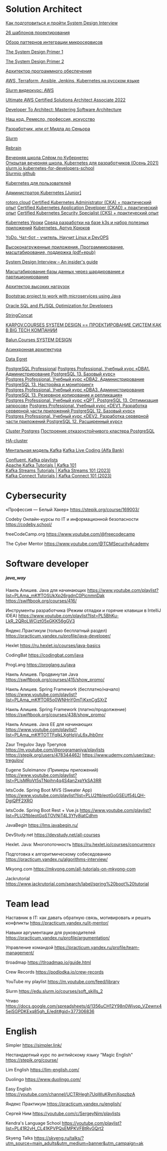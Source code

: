 # Solution Architect

[Как подготовиться и пройти System Design Interview](https://habr.com/ru/companies/spring_aio/articles/903542/)

[26 шаблонов проектирования](https://mcs-mail-ru.turbopages.org/mcs.mail.ru/s/blog/26-osnovnyh-patternov-mikroservisnoj-razrabotki)

[Обзор паттернов интеграции микросервисов](https://www.youtube.com/watch?v=7LtRDpELj1k)

[The System Design Primer 1](https://github.com/donnemartin/system-design-primer)

[The System Design Primer 2](https://docs.google.com/document/d/1w3qb6SS1Hycyce5Fg5mVMdzkGYXTRskSf57IoD98ZQw/edit)

[Архитектор программного обеспечения](https://go.skillbox.ru/education/course/software-architect) 

[AWS, Terraform, Ansible, Jenkins, Kubernetes на русском языке](https://m.youtube.com/c/ADVIT4000/playlists)

[Slurm видеокурс: AWS](https://slurm.io/aws)

[Ultimate AWS Certified Solutions Architect Associate 2022](https://www.udemy.com/course/aws-certified-solutions-architect-associate-saa-c02/)

[Developer To Architect: Mastering Software Architecture](https://www.udemy.com/course/developer-to-architect)

[Наш код. Ремесло, профессия, искусство](https://www.piter.com/product/nash-kod-remeslo-professiya-iskusstvo)

[Разработчик, или от Мидла до Сеньора](https://PL8D2P0ruohODJn1VYz1mMd1o2iA791YWCwww.youtube.com/watch?v=bTRR-0v_Cug&list=)  

[Slurm](https://edu.slurm.io/)  

[Rebrain](https://rebrainme.com)  

[Вечерняя школа Слёрм по Кубернетес](https://www.youtube.com/playlist?list=PL8D2P0ruohOA4Y9LQoTttfSgsRwUGWpu6)  
[Открытая вечерняя школа. Kubernetes для разработчиков (Осень 2021)](https://www.youtube.com/playlist?list=PL8D2P0ruohOBSA_CDqJLflJ8FLJNe26K-)  
[slurm.io kubernetes-for-developers-school](https://slurm.io/kubernetes-for-developers-school)  
[Slurmio github](https://github.com/Slurmio/school-dev-k8s)  

[Kubernetes для пользователей](https://stepik.org/course/99188/info)

[Администратор Kubernetes [Junior]](https://stepik.org/course/188289/promo)

[rotoro.cloud](https://rotoro.cloud/landing.html)
[Certified Kubernetes Administrator (CKA) + практический опыт](https://rotoro.cloud/ld-courses/certified-kubernetes-administrator-cka-%d0%bf%d1%80%d0%b0%d0%ba%d1%82%d0%b8%d1%87%d0%b5%d1%81%d0%ba%d0%b8%d0%b9-%d0%be%d0%bf%d1%8b%d1%82/)
[Certified Kubernetes Application Developer (CKAD) + практический опыт](https://rotoro.cloud/ld-courses/certified-kubernetes-application-developer-ckad-%d0%bf%d1%80%d0%b0%d0%ba%d1%82%d0%b8%d1%87%d0%b5%d1%81%d0%ba%d0%b8%d0%b9-%d0%be%d0%bf%d1%8b%d1%82/)
[Certified Kubernetes Security Specialist (CKS) + практический опыт](https://rotoro.cloud/ld-courses/certified-kubernetes-security-specialist-cks-%d0%bf%d1%80%d0%b0%d0%ba%d1%82%d0%b8%d1%87%d0%b5%d1%81%d0%ba%d0%b8%d0%b9-%d0%be%d0%bf%d1%8b%d1%82/)

[Kubernetes Уроки](https://www.youtube.com/playlist?list=PL3SzV1_k2H1VDePbSWUqERqlBXIk02wCQ)
[Среда разработки на базе k3s и набор полезных приложений](https://www.youtube.com/playlist?list=PLmxqUDFl0XM5ROoVYIsuoBe6oKYkgLzzO)
[Kubernetes. Артур Крюков](https://www.youtube.com/playlist?list=PLmxqUDFl0XM6pr2y6tK51cHOFajhFsWG8)


[YoDo. Чат-бот - учитель. Научит Linux и DevOPS](https://yodo.im/#courses)  

[Высоконагруженные приложения. Программирование, масштабирование, поддержка (pdf+epub)](https://www.litres.ru/martin-kleppman-1733/vysokonagruzhennye-prilozheniya-programmirov-39100996/)  

[System Design Interview – An insider's guide](https://www.amazon.com/System-Design-Interview-insiders-Second/dp/B08CMF2CQF)  

[Масштабирование базы данных через шардирование и партиционирование](https://habr.com/ru/company/oleg-bunin/blog/309330/)  

[Архитектор высоких нагрузок](https://rebrainme.com/highload/?utm_medium=cpc&utm_source=yandex&utm_campaign=search_wsplanet%7C44541559&utm_term=высоконагруженные%20приложения&utm_content=4710236612&placement=none&yclid=6922368541419164666)  

[Bootstrap project to work with microservices using Java](https://github.com/apssouza22/java-microservice/blob/master/README.md#bootstrap-project-to-work-with-microservices-using-java)  

[Oracle SQL and PL/SQL Optimization for Developers](https://oracle.readthedocs.io/en/latest/index.html)

[StringConcat](https://howto.stringconcat.com/#courses)  

[KARPOV.COURSES SYSTEM DESIGN == ПРОЕКТИРОВАНИЕ СИСТЕМ КАК В BIG TECH КОМПАНИИ](https://karpov.courses/systemdesign)    

[Balun.Courses SYSTEM DESIGN](https://balun.courses/courses/system_design)  

[Асинхронная архитектура](https://education.borshev.com/architecture)  

[Data Egret](https://github.com/dataegret/pg-utils)  

[PostgreSQL Professional](https://postgrespro.ru/education/courses)
[Postgres Professional. Учебный курс «DBA1. Администрирование PostgreSQL 13. Базовый курс»](https://postgrespro.ru/education/courses/DBA1)  
[Postgres Professional. Учебный курс «DBA2. Администрирование PostgreSQL 13. Настройка и мониторинг»](https://postgrespro.ru/education/courses/DBA2)  
[Postgres Professional. Учебный курс «DBA3. Администрирование PostgreSQL 13. Резервное копирование и репликация»](https://postgrespro.ru/education/courses/DBA3)  
[Postgres Professional. Учебный курс «QPT. PostgreSQL 13. Оптимизация запросов»](https://postgrespro.ru/education/courses/QPT)
[Postgres Professional. Учебный курс «DEV1. Разработка серверной части приложений PostgreSQL 12. Базовый курс»](https://postgrespro.ru/education/courses/DEV1)   
[Postgres Professional. Учебный курс «DEV2. Разработка серверной части приложений PostgreSQL 12. Расширенный курс»](https://postgrespro.ru/education/courses/DEV2)  

[Cluster Postgres](https://www.youtube.com/playlist?list=PLprvDkBQwz6awbdy8uLuAuYn883BbqMGE)
[Построение отказоустойчивого кластера PostgreSQL](https://its.1c.ru/db/metod8dev/content/5971/hdoc)

[HA-cluster](https://www.youtube.com/playlist?list=PLprvDkBQwz6ZZPwKwPzZGmveKQ5weIe_r)

[Ментальная модель Kafka](https://my.rebrainme.com/video/843?course=kafka-by-rebrain)
[Kafka Live Coding (Alfa Bank)](https://cloud.mail.ru/public/ZDu8/ucBwqrWjn)  

[Confluent. Kafka playlists](https://www.youtube.com/@Confluent/playlists)  
[Apache Kafka Tutorials | Kafka 101](https://www.youtube.com/playlist?list=PLa7VYi0yPIH0KbnJQcMv5N9iW8HkZHztH)  
[Kafka Streams Tutorials | Kafka Streams 101 (2023)](https://www.youtube.com/playlist?list=PLa7VYi0yPIH35IrbJ7Y0U2YLrR9u4QO-s)  
[Kafka Connect Tutorials | Kafka Connect 101 (2023)](https://www.youtube.com/playlist?list=PLa7VYi0yPIH0uIC2F0M1_FsVUsx8j3ekm)  



# Cybersecurity

«Профессия — Белый Хакер»
https://stepik.org/course/169003/

Codeby Онлайн-курсы по IT и информационной безопасности
https://codeby.school/

freeCodeCamp.org
https://www.youtube.com/@freecodecamp

The Cyber Mentor
https://www.youtube.com/@TCMSecurityAcademy



# Software developer
##### java_way

Наиль Алишев. Java для начинающих
https://www.youtube.com/playlist?list=PLAma_mKffTOSUkXp26rgdnC0PicnmnDak
https://swiftbook.org/courses/416/

Инструменты разработчика (Режим отладки и горячие клавиши в IntelliJ IDEA)
https://www.youtube.com/playlist?list=PL5BhKu-LkR_2QRoLWCjzt05xGKK56gGV3

Яндекс.Практикум (только бесплатный раздел)
https://practicum.yandex.ru/profile/java-developer/

Hexlet
https://ru.hexlet.io/courses/java-basics

CodingBat
https://codingbat.com/java

ProgLang
https://proglang.su/java

Наиль Алишев. Продвинутая Java
https://swiftbook.org/courses/415/show_promo/

Наиль Алишев. Spring Framework (бесплатно/начало)
https://www.youtube.com/playlist?list=PLAma_mKffTOR5o0WNHnY0mTjKxnCgSXrZ

Наиль Алишев. Spring Framework (платно/продолжение)
https://swiftbook.org/courses/438/show_promo/

Наиль Алишев. Java EE для начинающих
https://www.youtube.com/playlist?list=PLAma_mKffTOTTFqIkLXgHqVuL6xJhb0mr

Zaur Tregulov Заур Трегулов
https://m.youtube.com/@programaniya/playlists
https://stepik.org/users/478344462/
https://www.udemy.com/user/zaur-tregulov/

Eugene Suleimanov (Примеры приложений)
https://www.youtube.com/playlist?list=PLlsMRoVt5sTNpihn4q4S4an2xpYkSA3RR

letsCode. Spring Boot MVS (Sweater App)
https://www.youtube.com/playlist?list=PLU2ftbIeotGoGSEUf54LQH-DgiQPF2XRO

letsCode. Spring Boot Rest + Vue.js
https://www.youtube.com/playlist?list=PLU2ftbIeotGqSTOVNjT4L3Yfy8jatCdhm

JavaBegin
https://lms.javabegin.ru/

DevStudy.net
https://devstudy.net/all-courses

Hexlet. Java: Многопоточность
https://ru.hexlet.io/courses/concurrency

Подготовка к алгоритмическому собеседованию
https://practicum.yandex.ru/algorithms-interview/

Mkyong.com
https://mkyong.com/all-tutorials-on-mkyong-com

Jackrutorial
https://www.jackrutorial.com/search/label/spring%20boot%20tutorial



# Team lead

Наставник в IT: как давать обратную связь, мотивировать и решать конфликты
https://practicum.yandex.ru/it-mentor/

Навыки аргументации для руководителей
https://practicum.yandex.ru/profile/argumentation/

Управление командой
https://practicum.yandex.ru/profile/team-management/

tlroadmap
https://tlroadmap.io/guide.html

Crew Records
https://podlodka.io/crew-records

YouTube my playlist
https://m.youtube.com/feed/library

Slurm
https://edu.slurm.io/courses/soft_skills_2

Чтиво
https://docs.google.com/spreadsheets/d/1356uCH12Y98n0Wjyop_VZewnx45eiSGPDKExq85gh_E/edit#gid=377306836


# English

Simpler
https://simpler.link/

Нестандартный курс по английскому языку "Magic English"
https://stepik.org/course/

Lim English
https://lim-english.com/

Duolingo
https://www.duolingo.com/

Easy English
https://youtube.com/channel/UCTRHegh7UqWuKRymXoqzbzA

Яндекс Практикум
https://practicum.yandex.ru/english/

Сергей Ним
https://youtube.com/c/SergeyNim/playlists

Kendra's Language School
https://youtube.com/playlist?list=PL41R2vH_CL41KPVPQsEMPKVFBtRvGQrt2

Skyeng Talks
https://skyeng.ru/talks/?utm_source=main_adults&utm_medium=banner&utm_campaign=ak
